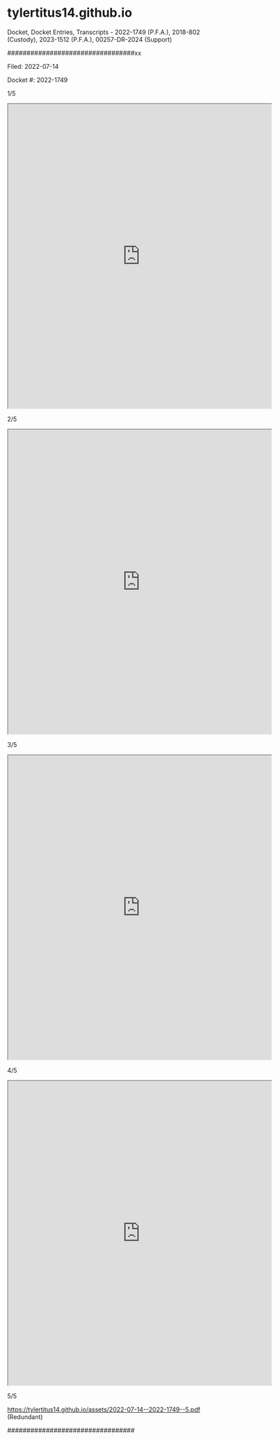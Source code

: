 # tylertitus14.github.io
Docket, Docket Entries, Transcripts - 2022-1749 (P.F.A.), 2018-802 (Custody), 2023-1512 (P.F.A.), 00257-DR-2024 (Support)

#################################xx

Filed: 2022-07-14

Docket #: 2022-1749

1/5

<iframe src="https://tylertitus14.github.io/assets/2022-07-14--2022-1749--1.pdf" width="120%" height="700px"></iframe>

2/5

<iframe src="https://tylertitus14.github.io/assets/2022-07-14--2022-1749--2.pdf" width="120%" height="700px"></iframe>

3/5

<iframe src="https://tylertitus14.github.io/assets/2022-07-14--2022-1749--3.pdf" width="120%" height="700px"></iframe>

4/5

<iframe src="https://tylertitus14.github.io/assets/2022-07-14--2022-1749--4.pdf" width="120%" height="700px"></iframe>

5/5

<a href="https://tylertitus14.github.io/assets/2022-07-14--2022-1749--5.pdf">https://tylertitus14.github.io/assets/2022-07-14--2022-1749--5.pdf</a> (Redundant)

#################################
